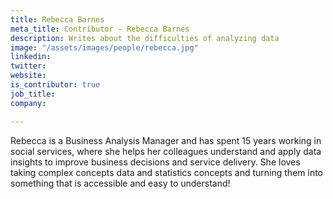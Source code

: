 ```yaml
---
title: Rebecca Barnes
meta_title: Contributor - Rebecca Barnes
description: Writes about the difficulties of analyzing data
image: "/assets/images/people/rebecca.jpg"
linkedin: 
twitter: 
website: 
is_contributor: true
job_title: 
company: 

---
```

Rebecca is a Business Analysis Manager and has spent 15 years working in social services, where she helps her colleagues understand and apply data insights to improve business decisions and service delivery. She loves taking complex concepts data and statistics concepts and turning them into something that is accessible and easy to understand!